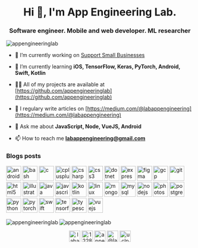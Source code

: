 <h1 align="center">Hi 👋, I'm App Engineering Lab.</h1>
<h3 align="center">Software engineer. Mobile and web developer. ML researcher</h3>

<p align="left"> <img src="https://komarev.com/ghpvc/?username=appengineeringlab" alt="appengineeringlab" /> </p>

- 🔭 I’m currently working on [Support Small Businesses](https://github.com/appengineeringlab/support-small-businesses)

- 🌱 I’m currently learning **iOS, TensorFlow, Keras, PyTorch, Android, Swift, Kotlin**

- 👨‍💻 All of my projects are available at [https://github.com/appengineeringlab](https://github.com/appengineeringlab)

- 📝 I regulary write articles on [https://medium.com/@labappengineering](https://medium.com/@labappengineering)

- 💬 Ask me about **JavaScript, Node, VueJS, Android**

- 📫 How to reach me **labappengineering@gmail.com**

### Blogs posts
<!-- BLOG-POST-LIST:START -->
<!-- BLOG-POST-LIST:END -->

<p align="left"><img src="https://devicons.github.io/devicon/devicon.git/icons/android/android-original-wordmark.svg" alt="android" width="40" height="40"/> <img src="https://www.vectorlogo.zone/logos/gnu_bash/gnu_bash-icon.svg" alt="bash" width="40" height="40"/> <img src="https://devicons.github.io/devicon/devicon.git/icons/c/c-original.svg" alt="c" width="40" height="40"/> <img src="https://devicons.github.io/devicon/devicon.git/icons/cplusplus/cplusplus-original.svg" alt="cplusplus" width="40" height="40"/> <img src="https://devicons.github.io/devicon/devicon.git/icons/csharp/csharp-original.svg" alt="csharp" width="40" height="40"/> <img src="https://devicons.github.io/devicon/devicon.git/icons/css3/css3-original-wordmark.svg" alt="css3" width="40" height="40"/> <img src="https://devicons.github.io/devicon/devicon.git/icons/dot-net/dot-net-original-wordmark.svg" alt="dotnet" width="40" height="40"/> <img src="https://devicons.github.io/devicon/devicon.git/icons/express/express-original-wordmark.svg" alt="express" width="40" height="40"/> <img src="https://www.vectorlogo.zone/logos/figma/figma-icon.svg" alt="figma" width="40" height="40"/> <img src="https://www.vectorlogo.zone/logos/google_cloud/google_cloud-icon.svg" alt="gcp" width="40" height="40"/> <img src="https://www.vectorlogo.zone/logos/git-scm/git-scm-icon.svg" alt="git" width="40" height="40"/> <img src="https://devicons.github.io/devicon/devicon.git/icons/html5/html5-original-wordmark.svg" alt="html5" width="40" height="40"/> <img src="https://www.vectorlogo.zone/logos/adobe_illustrator/adobe_illustrator-icon.svg" alt="illustrator" width="40" height="40"/> <img src="https://devicons.github.io/devicon/devicon.git/icons/java/java-original-wordmark.svg" alt="java" width="40" height="40"/> <img src="https://devicons.github.io/devicon/devicon.git/icons/javascript/javascript-original.svg" alt="javascript" width="40" height="40"/> <img src="https://www.vectorlogo.zone/logos/kotlinlang/kotlinlang-icon.svg" alt="kotlin" width="40" height="40"/> <img src="https://devicons.github.io/devicon/devicon.git/icons/linux/linux-original.svg" alt="linux" width="40" height="40"/> <img src="https://devicons.github.io/devicon/devicon.git/icons/mongodb/mongodb-original-wordmark.svg" alt="mongodb" width="40" height="40"/> <img src="https://devicons.github.io/devicon/devicon.git/icons/mysql/mysql-original-wordmark.svg" alt="mysql" width="40" height="40"/> <img src="https://devicons.github.io/devicon/devicon.git/icons/nodejs/nodejs-original-wordmark.svg" alt="nodejs" width="40" height="40"/> <img src="https://devicons.github.io/devicon/devicon.git/icons/photoshop/photoshop-plain.svg" alt="photoshop" width="40" height="40"/> <img src="https://devicons.github.io/devicon/devicon.git/icons/postgresql/postgresql-original-wordmark.svg" alt="postgresql" width="40" height="40"/> <img src="https://devicons.github.io/devicon/devicon.git/icons/python/python-original.svg" alt="python" width="40" height="40"/> <img src="https://www.vectorlogo.zone/logos/pytorch/pytorch-icon.svg" alt="pytorch" width="40" height="40"/> <img src="https://devicons.github.io/devicon/devicon.git/icons/swift/swift-original-wordmark.svg" alt="swift" width="40" height="40"/> <img src="https://www.vectorlogo.zone/logos/tensorflow/tensorflow-icon.svg" alt="tensorflow" width="40" height="40"/> <img src="https://devicons.github.io/devicon/devicon.git/icons/typescript/typescript-original.svg" alt="typescript" width="40" height="40"/> <img src="https://devicons.github.io/devicon/devicon.git/icons/vuejs/vuejs-original-wordmark.svg" alt="vuejs" width="40" height="40"/></p><img align="left" src="https://github-readme-stats.vercel.app/api/top-langs/?username=appengineeringlab&layout=compact&hide=html" alt="appengineeringlab" />

<img align="center" src="https://github-readme-stats.vercel.app/api?username=appengineeringlab&show_icons=true" alt="appengineeringlab" />

<p align="center">
<a href="https://twitter.com/labappeng" target="blank"><img align="center" src="https://cdn.jsdelivr.net/npm/simple-icons@3.0.1/icons/twitter.svg" alt="labappeng" height="30" width="30" /></a>
<a href="https://stackoverflow.com/users/12286963" target="blank"><img align="center" src="https://cdn.jsdelivr.net/npm/simple-icons@3.0.1/icons/stackoverflow.svg" alt="12286963" height="30" width="30" /></a>
<a href="https://instagram.com/appengineeringlab" target="blank"><img align="center" src="https://cdn.jsdelivr.net/npm/simple-icons@3.0.1/icons/instagram.svg" alt="appengineeringlab" height="30" width="30" /></a>
<a href="https://medium.com/@labappengineering" target="blank"><img align="center" src="https://cdn.jsdelivr.net/npm/simple-icons@3.0.1/icons/medium.svg" alt="@labappengineering" height="30" width="30" /></a>
<a href="https://www.youtube.com/c/uclp_4add4j28maj5qa9h0nw" target="blank"><img align="center" src="https://cdn.jsdelivr.net/npm/simple-icons@3.0.1/icons/youtube.svg" alt="uclp_4add4j28maj5qa9h0nw" height="30" width="30" /></a>
</p>
